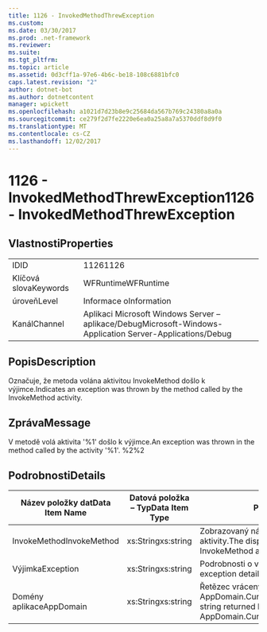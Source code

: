 ```yaml
---
title: 1126 - InvokedMethodThrewException
ms.custom: 
ms.date: 03/30/2017
ms.prod: .net-framework
ms.reviewer: 
ms.suite: 
ms.tgt_pltfrm: 
ms.topic: article
ms.assetid: 0d3cff1a-97e6-4b6c-be18-108c6881bfc0
caps.latest.revision: "2"
author: dotnet-bot
ms.author: dotnetcontent
manager: wpickett
ms.openlocfilehash: a1021d7d23b8e9c25684da567b769c24380a8a0a
ms.sourcegitcommit: ce279f2d7fe2220e6ea0a25a8a7a5370ddf8d9f0
ms.translationtype: MT
ms.contentlocale: cs-CZ
ms.lasthandoff: 12/02/2017
---
```

# <a name="1126---invokedmethodthrewexception"></a><span data-ttu-id="41034-102">1126 - InvokedMethodThrewException</span><span class="sxs-lookup"><span data-stu-id="41034-102">1126 - InvokedMethodThrewException</span></span>
## <a name="properties"></a><span data-ttu-id="41034-103">Vlastnosti</span><span class="sxs-lookup"><span data-stu-id="41034-103">Properties</span></span>  
  
|||  
|-|-|  
|<span data-ttu-id="41034-104">ID</span><span class="sxs-lookup"><span data-stu-id="41034-104">ID</span></span>|<span data-ttu-id="41034-105">1126</span><span class="sxs-lookup"><span data-stu-id="41034-105">1126</span></span>|  
|<span data-ttu-id="41034-106">Klíčová slova</span><span class="sxs-lookup"><span data-stu-id="41034-106">Keywords</span></span>|<span data-ttu-id="41034-107">WFRuntime</span><span class="sxs-lookup"><span data-stu-id="41034-107">WFRuntime</span></span>|  
|<span data-ttu-id="41034-108">úroveň</span><span class="sxs-lookup"><span data-stu-id="41034-108">Level</span></span>|<span data-ttu-id="41034-109">Informace o</span><span class="sxs-lookup"><span data-stu-id="41034-109">Information</span></span>|  
|<span data-ttu-id="41034-110">Kanál</span><span class="sxs-lookup"><span data-stu-id="41034-110">Channel</span></span>|<span data-ttu-id="41034-111">Aplikaci Microsoft Windows Server – aplikace/Debug</span><span class="sxs-lookup"><span data-stu-id="41034-111">Microsoft-Windows-Application Server-Applications/Debug</span></span>|  
  
## <a name="description"></a><span data-ttu-id="41034-112">Popis</span><span class="sxs-lookup"><span data-stu-id="41034-112">Description</span></span>  
 <span data-ttu-id="41034-113">Označuje, že metoda volána aktivitou InvokeMethod došlo k výjimce.</span><span class="sxs-lookup"><span data-stu-id="41034-113">Indicates an exception was thrown by the method called by the InvokeMethod activity.</span></span>  
  
## <a name="message"></a><span data-ttu-id="41034-114">Zpráva</span><span class="sxs-lookup"><span data-stu-id="41034-114">Message</span></span>  
 <span data-ttu-id="41034-115">V metodě volá aktivita '%1' došlo k výjimce.</span><span class="sxs-lookup"><span data-stu-id="41034-115">An exception was thrown in the method called by the activity '%1'.</span></span> <span data-ttu-id="41034-116">%2</span><span class="sxs-lookup"><span data-stu-id="41034-116">%2</span></span>  
  
## <a name="details"></a><span data-ttu-id="41034-117">Podrobnosti</span><span class="sxs-lookup"><span data-stu-id="41034-117">Details</span></span>  
  
|<span data-ttu-id="41034-118">Název položky dat</span><span class="sxs-lookup"><span data-stu-id="41034-118">Data Item Name</span></span>|<span data-ttu-id="41034-119">Datová položka – Typ</span><span class="sxs-lookup"><span data-stu-id="41034-119">Data Item Type</span></span>|<span data-ttu-id="41034-120">Popis</span><span class="sxs-lookup"><span data-stu-id="41034-120">Description</span></span>|  
|--------------------|--------------------|-----------------|  
|<span data-ttu-id="41034-121">InvokeMethod</span><span class="sxs-lookup"><span data-stu-id="41034-121">InvokeMethod</span></span>|<span data-ttu-id="41034-122">xs:String</span><span class="sxs-lookup"><span data-stu-id="41034-122">xs:string</span></span>|<span data-ttu-id="41034-123">Zobrazovaný název InvokeMethod aktivity.</span><span class="sxs-lookup"><span data-stu-id="41034-123">The display name of the InvokeMethod activity.</span></span>|  
|<span data-ttu-id="41034-124">Výjimka</span><span class="sxs-lookup"><span data-stu-id="41034-124">Exception</span></span>|<span data-ttu-id="41034-125">xs:String</span><span class="sxs-lookup"><span data-stu-id="41034-125">xs:string</span></span>|<span data-ttu-id="41034-126">Podrobnosti o výjimce pro výjimky</span><span class="sxs-lookup"><span data-stu-id="41034-126">The exception details for the exception</span></span>|  
|<span data-ttu-id="41034-127">Domény aplikace</span><span class="sxs-lookup"><span data-stu-id="41034-127">AppDomain</span></span>|<span data-ttu-id="41034-128">xs:String</span><span class="sxs-lookup"><span data-stu-id="41034-128">xs:string</span></span>|<span data-ttu-id="41034-129">Řetězec vrácený AppDomain.CurrentDomain.FriendlyName.</span><span class="sxs-lookup"><span data-stu-id="41034-129">The string returned by AppDomain.CurrentDomain.FriendlyName.</span></span>|
